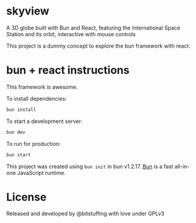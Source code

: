 # skyview

A 3D globe built with Bun and React, featuring the International Space Station and its orbit, interactive with mouse controls

This project is a dummy concept to explore the bun framework with react.

# bun + react instructions

This framework is awesome.

To install dependencies:

```bash
bun install
```

To start a development server:

```bash
bun dev
```

To run for production:

```bash
bun start
```

This project was created using `bun init` in bun v1.2.17. [Bun](https://bun.sh) is a fast all-in-one JavaScript runtime.

# License

Released and developed by @bitstuffing with love under GPLv3